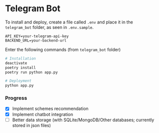 # Telegram Bot

To install and deploy, create a file called `.env` and place it in the `telegram_bot` folder, as seen in `.env.sample`.

```env
API_KEY=your-telegram-api-key
BACKEND_URL=your-backend-url
```

Enter the following commands (from `telegram_bot` folder)

```bash
# Installation
deactivate
poetry install
poetry run python app.py

# Deployment
python app.py
```

### Progress

- [x] Implement schemes recommendation
- [x] Implement chatbot integration
- [ ] Better data storage (with SQLite/MongoDB/Other databases; currently stored in json files)